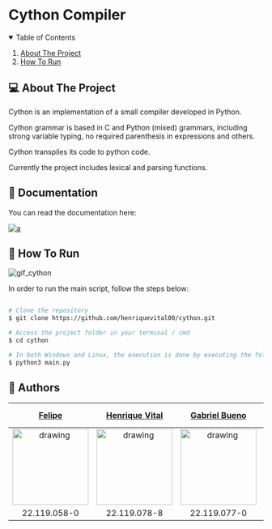 # Cython Compiler

<!-- TABLE OF CONTENTS -->
<details open="open">
  <summary>Table of Contents</summary>
  <ol>
    <li>
      <a href="#-about-the-project">About The Project</a>
    </li>
    <li>
      <a href="#-how-to-run">How To Run</a>
    </li>
  </ol>
</details>

<!-- ABOUT THE PROJECT -->
## 💻 About The Project
Cython is an implementation of a small compiler developed in Python.

Cython grammar is based in C and Python (mixed) grammars, including strong variable typing, no required parenthesis in expressions and others.

Cython transpiles its code to python code.

Currently the project includes lexical and parsing functions.

<!-- DOCUMENTATION -->
## 📖 Documentation
You can read the documentation here:   

<a href="https://henriquevital00.github.io/cython/" target="_blank">
  <img alt="a" src="https://img.shields.io/badge/read-documentation-blue?style=for-the-badge">
</a>

<!-- HOW TO RUN -->
## 🚀 How To Run

![gif_cython](https://user-images.githubusercontent.com/56837996/146956131-fa951483-6a48-4540-a567-a1486b66d87e.gif)

In order to run the main script, follow the steps below:

```bash

# Clone the repository
$ git clone https://github.com/henriquevital00/cython.git

# Access the project folder in your terminal / cmd
$ cd cython

# In both Windows and Linux, the execution is done by executing the following lines in the terminal, or using an IDE of your choice.
$ python3 main.py
```

## 🤖 Authors

[Felipe](https://github.com/felipepmoreno)           |  [Henrique Vital](https://github.com/henriquevital00)           |  [Gabriel Bueno](https://github.com/GabrielBueno200)           | [Thiago Nascimento](https://github.com/Thiago-Nascimento2)
:-------------------------:|:-------------------------:|:-------------------------:|:-------------------------:
<img src="https://avatars.githubusercontent.com/u/56607025?v=4" alt="drawing" width="150"/>  |  <img src="https://avatars.githubusercontent.com/u/48650626?v=4" alt="drawing" width="150"/>| <img src="https://avatars.githubusercontent.com/u/56837996?v=4" alt="drawing" width="150"/> | <img src="https://avatars.githubusercontent.com/u/71385338?v=4" alt="drawing" width="150"/>
22.119.058-0 | 22.119.078-8 | 22.119.077-0 | 22.119.080-4 |
